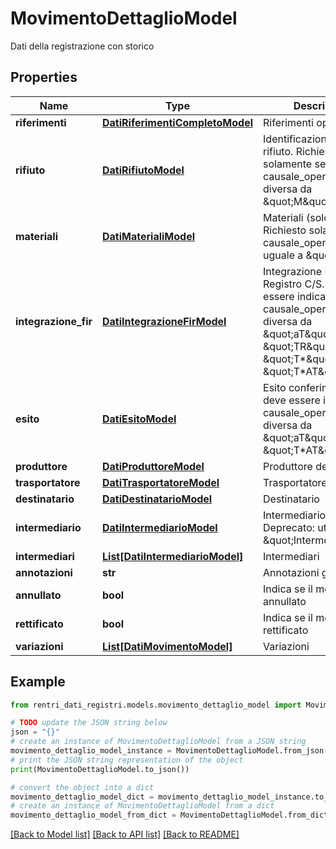 # MovimentoDettaglioModel

Dati della registrazione con storico

## Properties

Name | Type | Description | Notes
------------ | ------------- | ------------- | -------------
**riferimenti** | [**DatiRiferimentiCompletoModel**](DatiRiferimentiCompletoModel.md) | Riferimenti operazione | [optional] 
**rifiuto** | [**DatiRifiutoModel**](DatiRifiutoModel.md) | Identificazione del rifiuto.  Richiesto solamente se causale_operazione è diversa da \&quot;M\&quot;. | [optional] 
**materiali** | [**DatiMaterialiModel**](DatiMaterialiModel.md) | Materiali (solo impianti).  Richiesto solamente se causale_operazione è uguale a \&quot;M\&quot;. | [optional] 
**integrazione_fir** | [**DatiIntegrazioneFirModel**](DatiIntegrazioneFirModel.md) | Integrazione FIR - Registro C/S.  Non deve essere indicato se causale_operazione è diversa da \&quot;aT\&quot;, \&quot;TR\&quot;, \&quot;T*\&quot;, \&quot;T*AT\&quot;. | [optional] 
**esito** | [**DatiEsitoModel**](DatiEsitoModel.md) | Esito conferimento.  Non deve essere indicato se causale_operazione è diversa da \&quot;aT\&quot;, \&quot;T*AT\&quot;. | [optional] 
**produttore** | [**DatiProduttoreModel**](DatiProduttoreModel.md) | Produttore del rifiuto | [optional] 
**trasportatore** | [**DatiTrasportatoreModel**](DatiTrasportatoreModel.md) | Trasportatore | [optional] 
**destinatario** | [**DatiDestinatarioModel**](DatiDestinatarioModel.md) | Destinatario | [optional] 
**intermediario** | [**DatiIntermediarioModel**](DatiIntermediarioModel.md) | Intermediario     ⚠️ Deprecato: utilizzare \&quot;Intermediari\&quot; | [optional] 
**intermediari** | [**List[DatiIntermediarioModel]**](DatiIntermediarioModel.md) | Intermediari | [optional] 
**annotazioni** | **str** | Annotazioni generiche | [optional] 
**annullato** | **bool** | Indica se il movimento è annullato | [optional] 
**rettificato** | **bool** | Indica se il movimento è rettificato | [optional] 
**variazioni** | [**List[DatiMovimentoModel]**](DatiMovimentoModel.md) | Variazioni | [optional] 

## Example

```python
from rentri_dati_registri.models.movimento_dettaglio_model import MovimentoDettaglioModel

# TODO update the JSON string below
json = "{}"
# create an instance of MovimentoDettaglioModel from a JSON string
movimento_dettaglio_model_instance = MovimentoDettaglioModel.from_json(json)
# print the JSON string representation of the object
print(MovimentoDettaglioModel.to_json())

# convert the object into a dict
movimento_dettaglio_model_dict = movimento_dettaglio_model_instance.to_dict()
# create an instance of MovimentoDettaglioModel from a dict
movimento_dettaglio_model_from_dict = MovimentoDettaglioModel.from_dict(movimento_dettaglio_model_dict)
```
[[Back to Model list]](../README.md#documentation-for-models) [[Back to API list]](../README.md#documentation-for-api-endpoints) [[Back to README]](../README.md)


